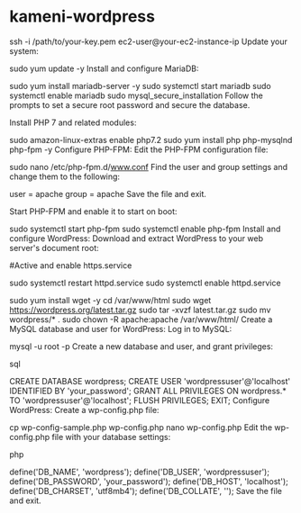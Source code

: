 # kameni-wordpress
ssh -i /path/to/your-key.pem ec2-user@your-ec2-instance-ip
Update your system:


sudo yum update -y
Install and configure MariaDB:


sudo yum install mariadb-server -y
sudo systemctl start mariadb
sudo systemctl enable mariadb
sudo mysql_secure_installation
Follow the prompts to set a secure root password and secure the database.

Install PHP 7 and related modules:


sudo amazon-linux-extras enable php7.2
sudo yum install php php-mysqlnd php-fpm -y
Configure PHP-FPM:
Edit the PHP-FPM configuration file:



sudo nano /etc/php-fpm.d/www.conf
Find the user and group settings and change them to the following:



user = apache
group = apache
Save the file and exit.

Start PHP-FPM and enable it to start on boot:



sudo systemctl start php-fpm
sudo systemctl enable php-fpm
Install and configure WordPress:
Download and extract WordPress to your web server's document root:

#Active and enable https.service

sudo systemctl restart httpd.service
sudo systemctl enable httpd.service


sudo yum install wget -y
cd /var/www/html
sudo wget https://wordpress.org/latest.tar.gz
sudo tar -xvzf latest.tar.gz
sudo mv wordpress/* .
sudo chown -R apache:apache /var/www/html/
Create a MySQL database and user for WordPress:
Log in to MySQL:



mysql -u root -p
Create a new database and user, and grant privileges:

sql

CREATE DATABASE wordpress;
CREATE USER 'wordpressuser'@'localhost' IDENTIFIED BY 'your_password';
GRANT ALL PRIVILEGES ON wordpress.* TO 'wordpressuser'@'localhost';
FLUSH PRIVILEGES;
EXIT;
Configure WordPress:
Create a wp-config.php file:



cp wp-config-sample.php wp-config.php
nano wp-config.php
Edit the wp-config.php file with your database settings:

php

define('DB_NAME', 'wordpress');
define('DB_USER', 'wordpressuser');
define('DB_PASSWORD', 'your_password');
define('DB_HOST', 'localhost');
define('DB_CHARSET', 'utf8mb4');
define('DB_COLLATE', '');
Save the file and exit.




